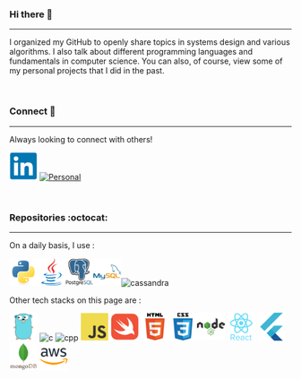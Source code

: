 ### Hi there 👋
-----

I organized my GitHub to openly share topics in systems design and various algorithms. I also talk about different programming languages and fundamentals in computer science. You can also, of course, view some of my personal projects that I did in the past.

<br />

### Connect 🔌
-----

Always looking to connect with others! 

<p align="left">
<a href="https://www.linkedin.com/in/kunhwiko">
<img src="https://raw.githubusercontent.com/devicons/devicon/master/icons/linkedin/linkedin-original.svg" alt="LinkedIn" width="50" height="50"></a>
<a href="https://www.kunhwiko.com">
<img src="https://www.flaticon.com/svg/static/icons/svg/3932/3932090.svg" alt="Personal" width="50" height="50">
</a></p>

<br />

### Repositories :octocat:
-----

On a daily basis, I use :

<p align="left">
<img src="https://raw.githubusercontent.com/devicons/devicon/master/icons/python/python-original.svg" alt="python" width="50" height="50"/><img src="https://raw.githubusercontent.com/devicons/devicon/master/icons/java/java-original.svg" alt="java" width="50" height="50"/><img src="https://raw.githubusercontent.com/devicons/devicon/master/icons/postgresql/postgresql-original-wordmark.svg" alt="postgresql" width="50" height="50"/><img src="https://raw.githubusercontent.com/devicons/devicon/master/icons/mysql/mysql-original-wordmark.svg" alt="mysql" width="50" height="50"/><img src="https://symbols.getvecta.com/stencil_261/2_apache-cassandra.637809e32a.svg" alt="cassandra" width="50" height="50"/>
</p>

Other tech stacks on this page are : 

<p align="left">
<img src="https://raw.githubusercontent.com/devicons/devicon/master/icons/go/go-original.svg" alt="go" width="50" height="50"/> <img src="https://github.com/abranhe/programming-languages-logos/blob/master/src/c/c_48x48.png?raw=true" alt="c" width="50" height="50"/> <img src="https://github.com/abranhe/programming-languages-logos/blob/master/src/cpp/cpp_48x48.png?raw=true" alt="cpp" width="50" height="50"/> <img src="https://raw.githubusercontent.com/devicons/devicon/master/icons/javascript/javascript-original.svg" alt="javascript" width="50" height="50"/> <img src="https://raw.githubusercontent.com/devicons/devicon/master/icons/swift/swift-original.svg" alt="swift" width="50" height="50"/>
  <img src="https://raw.githubusercontent.com/devicons/devicon/master/icons/html5/html5-original-wordmark.svg" alt="html" width="50" height="50"/><img src="https://raw.githubusercontent.com/devicons/devicon/master/icons/css3/css3-original-wordmark.svg" alt="css" width="50" height="50"/><img src="https://raw.githubusercontent.com/devicons/devicon/master/icons/nodejs/nodejs-original-wordmark.svg" alt="node" width="50" height="50"/> <img src="https://raw.githubusercontent.com/devicons/devicon/master/icons/react/react-original-wordmark.svg" alt="react" width="50" height="50"/> <img src="https://raw.githubusercontent.com/devicons/devicon/master/icons/flutter/flutter-original.svg" alt="flutter" width="50" height="50"/> <img src="https://raw.githubusercontent.com/devicons/devicon/master/icons/mongodb/mongodb-original-wordmark.svg" alt="mongodb" width="50" height="50""/> 
  <img src="https://raw.githubusercontent.com/devicons/devicon/master/icons/amazonwebservices/amazonwebservices-original-wordmark.svg" alt="aws" width="50" height="50"/>
</p>











